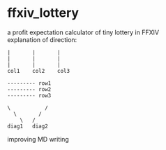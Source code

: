 # ffxiv_lottery
a profit expectation calculator of tiny lottery in FFXIV  
explanation of direction:  

```
|       |       |  
|       |       |  
|       |       |  
col1    col2    col3  

--------- row1  
--------- row2  
--------- row3  

\           /     
  \       /  
    \   /  
diag1   diag2  
```

improving MD writing
